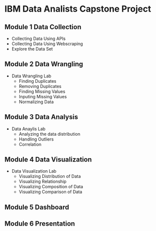 # IBM Data Analists Capstone Project

## Module 1 Data Collection

- Collecting Data Using APIs
- Collecting Data Using Webscraping
- Explore the Data Set

## Module 2 Data Wrangling

- Data Wrangling Lab
  - Finding Duplicates
  - Removing Duplicates
  - Finding Missing Values
  - Inputing Missing Values
  - Normalizing Data

## Module 3 Data Analysis

- Data Anaylis Lab
  - Analyzing the data distribution
  - Handling Outliers
  - Correlation

## Module 4 Data Visualization

- Data Visualization Lab
  - Visualizing Distribution of Data
  - Visualizing Relationship
  - Visualizing Composition of Data
  - Visualizing Comparison of Data

## Module 5 Dashboard

## Module 6 Presentation
